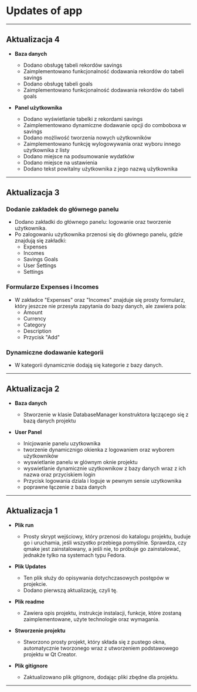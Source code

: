 # Updates of app

---

## Aktualizacja 4 

- **Baza danych**
    - Dodano obsługę tabeli rekordów savings
    - Zaimplementowano funkcjonalność dodawania rekordów do tabeli savings
    - Dodano obsługę tabeli goals
    - Zaimplementowano funkcjonalność dodawania rekordów do tabeli goals

- **Panel użytkownika**
    - Dodano wyświetlanie tabelki z rekordami savings
    - Zaimplementowano dynamiczne dodawanie opcji do comboboxa w savings
    - Dodano możliwość tworzenia nowych użytkowników
    - Zaimplementowano funkcję wylogowywania oraz wyboru innego użytkownika z listy
    - Dodano miejsce na podsumowanie wydatków
    - Dodano miejsce na ustawienia
    - Dodano tekst powitalny użytkownika z jego nazwą użytkownika

---

## Aktualizacja 3

### Dodanie zakładek do głównego panelu
- Dodano zakładki do głównego panelu: logowanie oraz tworzenie użytkownika.
- Po zalogowaniu użytkownika przenosi się do głównego panelu, gdzie znajdują się zakładki: 
    - Expenses
    - Incomes
    - Savings Goals
    - User Settings
    - Settings

### Formularze Expenses i Incomes
- W zakładce "Expenses" oraz "Incomes" znajduje się prosty formularz, który jeszcze nie przesyła zapytania do bazy danych, ale zawiera pola:
    - Amount
    - Currency
    - Category
    - Description
    - Przycisk "Add"

### Dynamiczne dodawanie kategorii
- W kategorii dynamicznie dodają się kategorie z bazy danych.

---

## Aktualizacja 2

- **Baza danych**
    - Stworzenie w klasie DatabaseManager konstruktora łączącego się z bazą danych projektu

- **User Panel**
    - Inicjowanie panelu uzytkownika
    - tworzenie dynamicznigo okienka z logowaniem oraz wyborem użytkowników
    - wyswietlanie panelu w glównym oknie projektu
    - wyswietlanie dynamicznie uzytkownikow z bazy danych wraz z ich nazwa oraz przyciskiem login
    - Przycisk logowania dziala i loguje w pewnym sensie uzytkownika
    - poprawne łączenie z baza danych

---

## Aktualizacja 1

- **Plik run**
  - Prosty skrypt wejściowy, który przenosi do katalogu projektu, buduje go i uruchamia, jeśli wszystko przebiega pomyślnie. Sprawdza, czy qmake jest zainstalowany, a jeśli nie, to próbuje go zainstalować, jednakże tylko na systemach typu Fedora.

- **Plik Updates**
  - Ten plik służy do opisywania dotychczasowych postępów w projekcie.
  - Dodano pierwszą aktualizację, czyli tę.

- **Plik readme**
  - Zawiera opis projektu, instrukcje instalacji, funkcje, które zostaną zaimplementowane, użyte technologie oraz wymagania.

- **Stworzenie projektu**
  - Stworzono prosty projekt, który składa się z pustego okna, automatycznie tworzonego wraz z utworzeniem podstawowego projektu w Qt Creator.

- **Plik gitignore**
  - Zaktualizowano plik gitignore, dodając pliki zbędne dla projektu.
---
